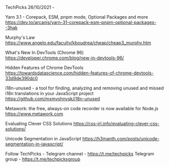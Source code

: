TechPicks 26/10/2021 -

Yarn 3.1 - Corepack, ESM, pnpm mode, Optional Packages and more
https://dev.to/arcanis/yarn-31-corepack-esm-pnpm-optional-packages--3hak

Murphy's Law
https://www.angelo.edu/faculty/kboudrea/cheap/cheap3_murphy.htm

What's New In DevTools (Chrome 96)
https://developer.chrome.com/blog/new-in-devtools-96/

Hidden Features of Chrome DevTools
https://towardsdatascience.com/hidden-features-of-chrome-devtools-33d9de390dc0

i18n-unused - a tool for finding, analyzing and removing unused and missed i18n translations in your JavaScript project
https://github.com/mxmvshnvsk/i18n-unused

Metawork: the free, always-on code recorder is now available for Node.js
https://www.metawork.com

Evaluating Clever CSS Solutions
https://css-irl.info/evaluating-clever-css-solutions/

Unicode Segmentation in JavaScript
https://h3manth.com/posts/unicode-segmentation-in-javascript/

Follow TechPicks -
Telegram channel - https://t.me/techpicks
Telegram group - https://t.me/techpicksgroup